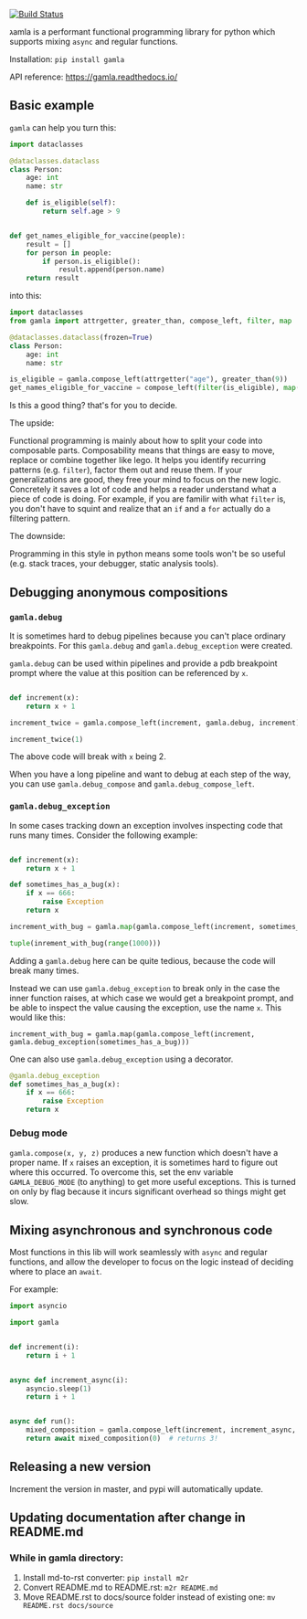 [![Build Status](https://travis-ci.com/hyroai/gamla.svg?branch=master)](https://travis-ci.com/hyroai/gamla)

גamla is a performant functional programming library for python which supports mixing `async` and regular functions.

Installation: `pip install gamla`

API reference: <https://gamla.readthedocs.io/>

## Basic example

`gamla` can help you turn this:

```python
import dataclasses

@dataclasses.dataclass
class Person:
    age: int
    name: str

    def is_eligible(self):
        return self.age > 9


def get_names_eligible_for_vaccine(people):
    result = []
    for person in people:
        if person.is_eligible():
            result.append(person.name)
    return result


```

into this:

```python
import dataclasses
from gamla import attrgetter, greater_than, compose_left, filter, map

@dataclasses.dataclass(frozen=True)
class Person:
    age: int
    name: str

is_eligible = gamla.compose_left(attrgetter("age"), greater_than(9))
get_names_eligible_for_vaccine = compose_left(filter(is_eligible), map(attrgetter("name")), list)

```

Is this a good thing? that's for you to decide.

The upside:

Functional programming is mainly about how to split your code into composable parts. Composability means that things are easy to move, replace or combine together like lego. It helps you identify recurring patterns (e.g. `filter`), factor them out and reuse them. If your generalizations are good, they free your mind to focus on the new logic. Concretely it saves a lot of code and helps a reader understand what a piece of code is doing. For example, if you are familir with what `filter` is, you don't have to squint and realize that an `if` and a `for` actually do a filtering pattern.

The downside:

Programming in this style in python means some tools won't be so useful (e.g. stack traces, your debugger, static analysis tools).

## Debugging anonymous compositions

### `gamla.debug`

It is sometimes hard to debug pipelines because you can't place ordinary breakpoints. For this `gamla.debug` and `gamla.debug_exception` were created.

`gamla.debug` can be used within pipelines and provide a pdb breakpoint prompt where the value at this position can be referenced by `x`.

```python

def increment(x):
    return x + 1

increment_twice = gamla.compose_left(increment, gamla.debug, increment)

increment_twice(1)
```

The above code will break with `x` being 2.

When you have a long pipeline and want to debug at each step of the way, you can use `gamla.debug_compose` and `gamla.debug_compose_left`.

### `gamla.debug_exception`

In some cases tracking down an exception involves inspecting code that runs many times. Consider the following example:

```python

def increment(x):
    return x + 1

def sometimes_has_a_bug(x):
    if x == 666:
        raise Exception
    return x

increment_with_bug = gamla.map(gamla.compose_left(increment, sometimes_has_a_bug))

tuple(inrement_with_bug(range(1000)))
```

Adding a `gamla.debug` here can be quite tedious, because the code will break many times.

Instead we can use `gamla.debug_exception` to break only in the case the inner function raises, at which case we would get a breakpoint prompt, and be able to inspect the value causing the exception, use the name `x`. This would like this:

`increment_with_bug = gamla.map(gamla.compose_left(increment, gamla.debug_exception(sometimes_has_a_bug)))`

One can also use `gamla.debug_exception` using a decorator.

```python
@gamla.debug_exception
def sometimes_has_a_bug(x):
    if x == 666:
        raise Exception
    return x

```

### Debug mode

`gamla.compose(x, y, z)` produces a new function which doesn't have a proper name. If `x` raises an exception, it is sometimes hard to figure out where this occurred. To overcome this, set the env variable `GAMLA_DEBUG_MODE` (to anything) to get more useful exceptions. This is turned on only by flag because it incurs significant overhead so things might get slow.

## Mixing asynchronous and synchronous code

Most functions in this lib will work seamlessly with `async` and regular functions, and allow the developer to focus on the logic instead of deciding where to place an `await`.

For example:

```python
import asyncio

import gamla


def increment(i):
    return i + 1


async def increment_async(i):
    asyncio.sleep(1)
    return i + 1


async def run():
    mixed_composition = gamla.compose_left(increment, increment_async, increment)
    return await mixed_composition(0)  # returns 3!
```

## Releasing a new version

Increment the version in master, and pypi will automatically update.

## Updating documentation after change in README.md

### While in gamla directory:

1. Install md-to-rst converter: `pip install m2r`
1. Convert README.md to README.rst: `m2r README.md`
1. Move README.rst to docs/source folder instead of existing one: `mv README.rst docs/source`
